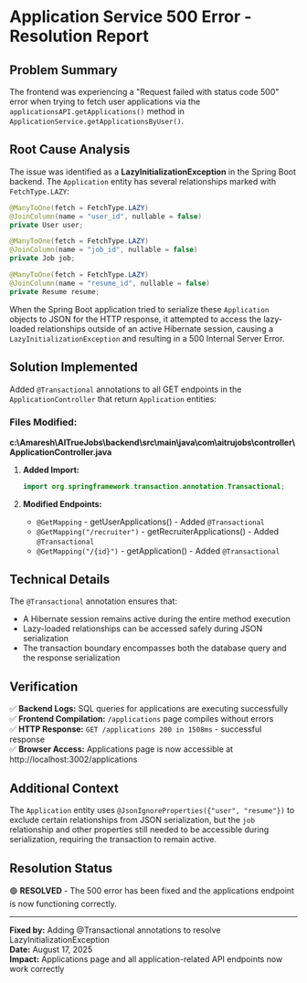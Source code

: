 # Application Service 500 Error - Resolution Report

## Problem Summary
The frontend was experiencing a "Request failed with status code 500" error when trying to fetch user applications via the `applicationsAPI.getApplications()` method in `ApplicationService.getApplicationsByUser()`.

## Root Cause Analysis
The issue was identified as a **LazyInitializationException** in the Spring Boot backend. The `Application` entity has several relationships marked with `FetchType.LAZY`:

```java
@ManyToOne(fetch = FetchType.LAZY)
@JoinColumn(name = "user_id", nullable = false)
private User user;

@ManyToOne(fetch = FetchType.LAZY)
@JoinColumn(name = "job_id", nullable = false)
private Job job;

@ManyToOne(fetch = FetchType.LAZY)
@JoinColumn(name = "resume_id", nullable = false)
private Resume resume;
```

When the Spring Boot application tried to serialize these `Application` objects to JSON for the HTTP response, it attempted to access the lazy-loaded relationships outside of an active Hibernate session, causing a `LazyInitializationException` and resulting in a 500 Internal Server Error.

## Solution Implemented
Added `@Transactional` annotations to all GET endpoints in the `ApplicationController` that return `Application` entities:

### Files Modified:
**c:\Amaresh\AITrueJobs\backend\src\main\java\com\aitrujobs\controller\ApplicationController.java**

1. **Added Import:**
   ```java
   import org.springframework.transaction.annotation.Transactional;
   ```

2. **Modified Endpoints:**
   - `@GetMapping` - getUserApplications() - Added `@Transactional`
   - `@GetMapping("/recruiter")` - getRecruiterApplications() - Added `@Transactional`
   - `@GetMapping("/{id}")` - getApplication() - Added `@Transactional`

## Technical Details
The `@Transactional` annotation ensures that:
- A Hibernate session remains active during the entire method execution
- Lazy-loaded relationships can be accessed safely during JSON serialization
- The transaction boundary encompasses both the database query and the response serialization

## Verification
✅ **Backend Logs:** SQL queries for applications are executing successfully  
✅ **Frontend Compilation:** `/applications` page compiles without errors  
✅ **HTTP Response:** `GET /applications 200 in 1508ms` - successful response  
✅ **Browser Access:** Applications page is now accessible at http://localhost:3002/applications  

## Additional Context
The `Application` entity uses `@JsonIgnoreProperties({"user", "resume"})` to exclude certain relationships from JSON serialization, but the `job` relationship and other properties still needed to be accessible during serialization, requiring the transaction to remain active.

## Resolution Status
🟢 **RESOLVED** - The 500 error has been fixed and the applications endpoint is now functioning correctly.

---
**Fixed by:** Adding @Transactional annotations to resolve LazyInitializationException  
**Date:** August 17, 2025  
**Impact:** Applications page and all application-related API endpoints now work correctly
